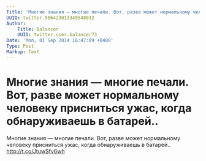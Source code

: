 ```yaml
---
Title: 'Многие знания — многие печали. Вот, разве может нормальному человеку присниться ужас, когда обнаруживаешь в батарей..'
UUID: twitter.506423013349548032
Author:
    Title: Balancer
    UUID: twitter.user.balancer73
Date: 'Mon, 01 Sep 2014 16:47:09 +0400'
Type: Post
Markup: Text
---
```


# Многие знания — многие печали. Вот, разве может нормальному человеку присниться ужас, когда обнаруживаешь в батарей..

Многие знания — многие печали. Вот, разве может нормальному
человеку присниться ужас, когда обнаруживаешь в батарей..
http://t.co/JtuwSfv6wh